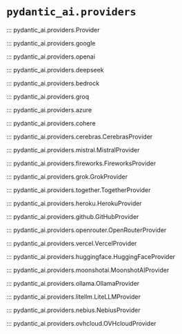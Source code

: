 # `pydantic_ai.providers`

::: pydantic_ai.providers.Provider

::: pydantic_ai.providers.google

::: pydantic_ai.providers.openai

::: pydantic_ai.providers.deepseek

::: pydantic_ai.providers.bedrock

::: pydantic_ai.providers.groq

::: pydantic_ai.providers.azure

::: pydantic_ai.providers.cohere

::: pydantic_ai.providers.cerebras.CerebrasProvider

::: pydantic_ai.providers.mistral.MistralProvider

::: pydantic_ai.providers.fireworks.FireworksProvider

::: pydantic_ai.providers.grok.GrokProvider

::: pydantic_ai.providers.together.TogetherProvider

::: pydantic_ai.providers.heroku.HerokuProvider

::: pydantic_ai.providers.github.GitHubProvider

::: pydantic_ai.providers.openrouter.OpenRouterProvider

::: pydantic_ai.providers.vercel.VercelProvider

::: pydantic_ai.providers.huggingface.HuggingFaceProvider

::: pydantic_ai.providers.moonshotai.MoonshotAIProvider

::: pydantic_ai.providers.ollama.OllamaProvider

::: pydantic_ai.providers.litellm.LiteLLMProvider

::: pydantic_ai.providers.nebius.NebiusProvider

::: pydantic_ai.providers.ovhcloud.OVHcloudProvider
